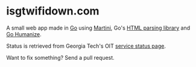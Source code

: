 isgtwifidown.com
================

A small web app made in [Go](http://golang.org/) using [Martini](http://martini.codegangsta.io/), Go's [HTML parsing library](http://code.google.com/p/go.net/html) and [Go Humanize](https://github.com/dustin/go-humanize).

Status is retrieved from Georgia Tech's OIT [service status page](http://status.oit.gatech.edu/).

Want to fix something? Send a pull request.